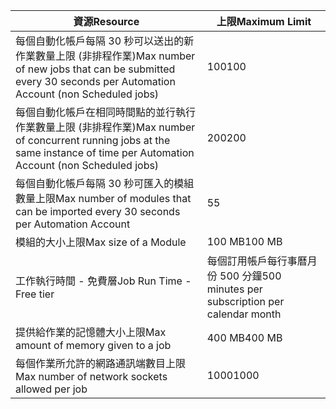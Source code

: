 | <span data-ttu-id="cce9a-101">資源</span><span class="sxs-lookup"><span data-stu-id="cce9a-101">Resource</span></span> | <span data-ttu-id="cce9a-102">上限</span><span class="sxs-lookup"><span data-stu-id="cce9a-102">Maximum Limit</span></span> |
| --- | --- |
| <span data-ttu-id="cce9a-103">每個自動化帳戶每隔 30 秒可以送出的新作業數量上限 (非排程作業)</span><span class="sxs-lookup"><span data-stu-id="cce9a-103">Max number of new jobs that can be submitted every 30 seconds per Automation Account (non Scheduled jobs)</span></span> |<span data-ttu-id="cce9a-104">100</span><span class="sxs-lookup"><span data-stu-id="cce9a-104">100</span></span> |
| <span data-ttu-id="cce9a-105">每個自動化帳戶在相同時間點的並行執行作業數量上限 (非排程作業)</span><span class="sxs-lookup"><span data-stu-id="cce9a-105">Max number of concurrent running jobs at the same instance of time per Automation Account (non Scheduled jobs)</span></span> |<span data-ttu-id="cce9a-106">200</span><span class="sxs-lookup"><span data-stu-id="cce9a-106">200</span></span> |
| <span data-ttu-id="cce9a-107">每個自動化帳戶每隔 30 秒可匯入的模組數量上限</span><span class="sxs-lookup"><span data-stu-id="cce9a-107">Max number of modules that can be imported every 30 seconds per Automation Account</span></span> |<span data-ttu-id="cce9a-108">5</span><span class="sxs-lookup"><span data-stu-id="cce9a-108">5</span></span> |
| <span data-ttu-id="cce9a-109">模組的大小上限</span><span class="sxs-lookup"><span data-stu-id="cce9a-109">Max size of a Module</span></span> |<span data-ttu-id="cce9a-110">100 MB</span><span class="sxs-lookup"><span data-stu-id="cce9a-110">100 MB</span></span> |
| <span data-ttu-id="cce9a-111">工作執行時間 - 免費層</span><span class="sxs-lookup"><span data-stu-id="cce9a-111">Job Run Time - Free tier</span></span> |<span data-ttu-id="cce9a-112">每個訂用帳戶每行事曆月份 500 分鐘</span><span class="sxs-lookup"><span data-stu-id="cce9a-112">500 minutes per subscription per calendar month</span></span> |
| <span data-ttu-id="cce9a-113">提供給作業的記憶體大小上限</span><span class="sxs-lookup"><span data-stu-id="cce9a-113">Max amount of memory given to a job</span></span> |<span data-ttu-id="cce9a-114">400 MB</span><span class="sxs-lookup"><span data-stu-id="cce9a-114">400 MB</span></span> |
| <span data-ttu-id="cce9a-115">每個作業所允許的網路通訊端數目上限</span><span class="sxs-lookup"><span data-stu-id="cce9a-115">Max number of network sockets allowed per job</span></span> |<span data-ttu-id="cce9a-116">1000</span><span class="sxs-lookup"><span data-stu-id="cce9a-116">1000</span></span> |

